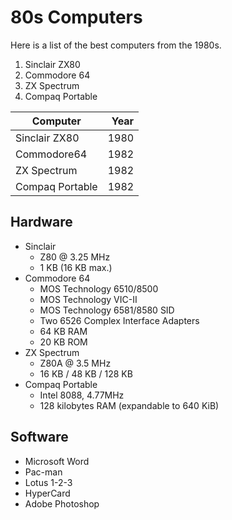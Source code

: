 
# 80s Computers

Here is a list of the best computers from the 1980s.

1. Sinclair ZX80
1. Commodore 64
1. ZX Spectrum
1. Compaq Portable

| Computer        | Year  |
| --------------- | ----: |
| Sinclair ZX80   | 1980  |
| Commodore64     | 1982  |
| ZX Spectrum     | 1982  |
| Compaq Portable | 1982  |

## Hardware
- Sinclair
    - Z80 @ 3.25 MHz
    - 1 KB (16 KB max.)
- Commodore 64
    - MOS Technology 6510/8500
    - MOS Technology VIC-II
    - MOS Technology 6581/8580 SID
    - Two 6526 Complex Interface Adapters
    - 64 KB RAM
    - 20 KB ROM
- ZX Spectrum
    - Z80A @ 3.5 MHz
    - 16 KB / 48 KB / 128 KB
- Compaq Portable
    - Intel 8088, 4.77MHz
    - 128 kilobytes RAM (expandable to 640 KiB)

## Software
- Microsoft Word
- Pac-man
- Lotus 1-2-3
- HyperCard
- Adobe Photoshop
